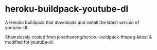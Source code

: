 # heroku-buildpack-youtube-dl

A Heroku buildpack that downloads and install the latest version of youtube-dl.

Shamelessly copied from jonathanong/heroku-buildpack-ffmpeg-latest & modified for youtube-dl.
